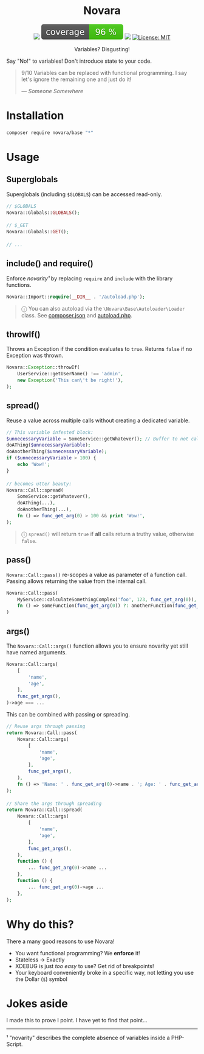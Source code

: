 <h1 align="center">
Novara
</h1>

<div align="center">

![](https://github.com/Novara-PHP/base/actions/workflows/tests.yml/badge.svg)
![](https://raw.githubusercontent.com/Novara-PHP/base/image-data/coverage.svg)
![](https://img.shields.io/github/v/release/Novara-PHP/base)
[![License: MIT](https://img.shields.io/github/license/Novara-PHP/base)](../../raw/main/LICENSE.txt)

</div>

<div align="center">

[//]: # (<img src="readme/1.gif" width="300">)

Variables? Disgusting!

</div>

Say "No!" to variables! Don't introduce state to your code. 

> 9/10 Variables can be replaced with functional programming.
> I say let's ignore the remaining one and just do it!
>
> &mdash; <cite>Someone Somewhere</cite>

# Installation

```bash
composer require novara/base "*"
```

# Usage

## Superglobals

Superglobals (including `$GLOBALS`) can be accessed read-only.

```php
// $GLOBALS
Novara::Globals::GLOBALS();

// $_GET
Novara::Globals::GET();

// ...
```

## include() and require()

Enforce _novarity¹_ by replacing `require` and `include` with the library functions.

```php
Novara::Import::require(__DIR__ . '/autoload.php');
```

> ⓘ You can also autoload via the `\Novara\Base\Autoloader\Loader` class.
> See [composer.json](composer.json) and [autoload.php](autoload.php).

## throwIf()

Throws an Exception if the condition evaluates to `true`.
Returns `false` if no Exception was thrown.

```php
Novara::Exception::throwIf(
    UserService::getUserName() !== 'admin',
    new Exception('This can\'t be right!'),
);
```

## spread()

Reuse a value across multiple calls without creating a dedicated variable.

```php
// This variable infested block:
$unnecessaryVariable = SomeService::getWhatever(); // Buffer to not call getWhatever() thrice
doAThing($unnecessaryVariable);
doAnotherThing($unnecessaryVariable);
if ($unnecessaryVariable > 100) {
    echo 'Wow!';
}

// becomes utter beauty:
Novara::Call::spread(
    SomeService::getWhatever(),
    doAThing(...),
    doAnotherThing(...),
    fn () => func_get_arg(0) > 100 && print 'Wow!',
);
```

> ⓘ `spread()` will return `true` if **all** calls return a truthy value, otherwise `false`.

## pass()

`Novara::Call::pass()` re-scopes a value as parameter of a function call.
Passing allows returning the value from the internal call.

```php
Novara::Call::pass(
    MyService::calculateSomethingComplex('foo', 123, func_get_arg(0)),
    fn () => someFunction(func_get_arg(0)) ?: anotherFunction(func_get_arg(0)),
)
```

## args()

The `Novara::Call::args()` function allows you to ensure novarity yet still have named arguments.

```php
Novara::Call::args(
    [
        'name',
        'age',
    ],
    func_get_args(),
)->age === ...
```

This can be combined with passing or spreading.

```php
// Reuse args through passing
return Novara::Call::pass(
    Novara::Call::args(
        [
            'name',
            'age',
        ],
        func_get_args(),
    ),
    fn () => 'Name: ' . func_get_arg(0)->name . '; Age: ' . func_get_arg(0)->age,
);

// Share the args through spreading
return Novara::Call::spread(
    Novara::Call::args(
        [
            'name',
            'age',
        ],
        func_get_args(),
    ),
    function () {
        ... func_get_arg(0)->name ...
    },
    function () {
        ... func_get_arg(0)->age ...
    },
);
```

# Why do this?

There a many good reasons to use Novara!

- You want functional programming? We **enforce** it!
- Stateless -> Exactly
- XDEBUG is just _too easy_ to use? Get rid of breakpoints!
- Your keyboard conveniently broke in a specific way, not letting you use the Dollar (`$`) symbol

# Jokes aside

I made this to prove I point. I have yet to find that point...

---

¹ "novarity" describes the complete absence of variables inside a PHP-Script.
